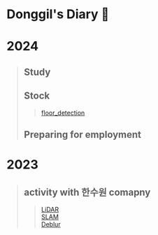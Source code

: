 # Donggil's Diary 👋

# 2024
> ## Study
> ## Stock
> > [floor_detection](git@github.com:Donggil-You/Detecting_floor.git)
> ## Preparing for employment
# 2023
>    ## activity with 한수원 comapny<br/>
>>[      LiDAR](https://github.com/Donggil-You/Laidar.git)<br/>
>>[      SLAM](https://github.com/Donggil-You/ORBSLAM.git)<br/>
>>[      Deblur](https://github.com/Donggil-You/DeblurGAN.git)<br/>
<!--
**Donggil-You/Donggil-You** is a ✨ _special_ ✨ repository because its `README.md` (this file) appears on your GitHub profile.

Here are some ideas to get you started:

- 🔭 I’m currently working on ...
- 🌱 I’m currently learning ...
- 👯 I’m looking to collaborate on ...
- 🤔 I’m looking for help with ...
- 💬 Ask me about ...
- 📫 How to reach me: ...
- 😄 Pronouns: ...
- ⚡ Fun fact: ...
-->
